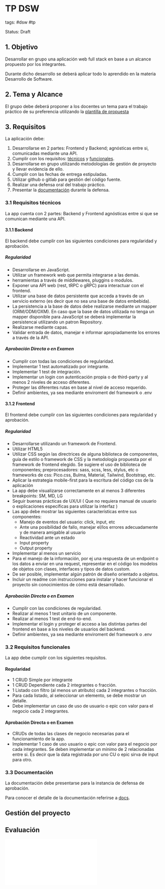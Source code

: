 # TP DSW
tags: #dsw #tp

Status: Draft

## 1. Objetivo

Desarrollar en grupo una aplicación web full stack en base a un alcance propuesto por los integrantes.

Durante dicho desarrollo se deberá aplicar todo lo aprendido en la materia Desarrollo de Software.

## 2. Tema y Alcance
El grupo debe deberá proponer a los docentes un tema para el trabajo práctico de su preferencia utilizando la [plantilla de propuesta](proposal.md)

## 3. Requisitos
La aplicación debe:
1. Desarrollarse en 2 partes: Frontend y Backend; agnósticas entre si, comunicadas mediante una API.
2. Cumplir con los requisitos:  [técnicos](#3.1%20Requisitos%20técnicos) y [funcionales](#3.2%20Requisitos%20funcionales).
3. Desarrollarse en grupo utilizando metodologías de gestión de proyecto y llevar evidencia de ello.
4. Cumplir con las fechas de entrega estipuladas.
5. Utilizar github o gitlab para gestión del código fuente.
6. Realizar una defensa oral del trabajo práctico.
7. Presentar la [documentación](#3.3%20Documentación) durante la defensa.

### 3.1 Requisitos técnicos
La app cuenta con 2 partes: Backend y Frontend agnósticas entre si que se comunican mediante una API.

#### 3.1.1 Backend
El backend debe cumplir con las siguientes condiciones para regularidad y aprobación.

##### Regularidad
* Desarrollarse en JavaScript.
* Utilizar un framework web que permita integrarse a las demás.
* herramientas a través de middlewares, pluggins o modulos.
* Exponer una API web (rest, tRPC o gRPC) para interactuar con el frontend.
* Utilizar una base de datos persistente que acceda a través de un servicio externo (es decir que no sea una base de datos embebida).
* La persistencia a la base de datos debe realizarse mediante un mapper (ORM/ODM/OXM). En caso que la base de datos utilizada no tenga un mapper disponible para JavaScript se deberá implementar la persistencai utilizando un patron Repository.
* Realizarse mediante capas.
* Validar entrada de datos, manejar e informar apropiadamente los errores a través de la API.

##### Aprobación Directa o en Examen
* Cumplir con todas las condiciones de regularidad.
* Implementar 1 test automatizado por integrante.
* Implementar 1 test de integración.
* Implementar un login con autenticación propia o de third-party y al menos 2 niveles de acceso diferentes.
* Proteger las diferentes rutas en base al nivel de acceso requerido.
* Definir ambientes, ya sea mediante enviroment del framework o .env

#### 3.1.2 Frontend
El frontend debe cumplir con las siguientes condiciones para regularidad y aprobación.

##### Regularidad
* Desarrollarse utilizando un framework de Frontend.
* Utilizar HTML5
* Utilizar CSS según las directrices de alguna biblioteca de componentes, guía de estilo o framework de CSS y la metodología propuesta por el framework de frontend elegido. Se sugiere el uso de biblioteca de componentes;  preprocesadores: sass, scss, less, stylus, etc o frameworks de css: Pico.css, Bulma, Material, Tailwind, Bootstrap, etc.
* Aplicar la estrategia mobile-first para la escritura del código css de la aplicación
* La app debe visualizarse correctamente en al menos 3 diferentes breakpoints: SM, MD, LG
* Seguir buenas prácticas de UX/UI ( Que no requiera manual de usuario o explicaciones específicas para utilizar la interfaz )
* Las app debe mostrar las siguientes características entre sus componentes:
	* Manejo de eventos del usuario: click, input, etc
	* Ante una posibilidad de fallo, manejar el/los errores adecuadamente y de manera amigable al usuario
	* Reactividad ante un estado
	* Input property
	* Output property
* Implementar al menos un servicio
* Para el manejo de la información, por ej una respuesta de un endpoint o los datos a enviar en una request, representar en el código los modelos de objetos con clases, interfaces y tipos de datos custom.
* De ser posible, implementar algún patrón de diseño orientado a objetos.
* Incluir un readme con instrucciones para instalar y hacer funcionar el proyecto sin conocimientos de cómo está desarrollado.

##### Aprobación Directa o en Examen
* Cumplir con las condiciones de regularidad.
* Realizar al menos 1 test unitario de un componente.
* Realizar al menos 1 test de end-to-end.
* Implementar el login y proteger el acceso a las distintas partes del frontend en base a los niveles de usuarios del backend.
* Definir ambientes, ya sea mediante enviroment del framework o .env

### 3.2 Requisitos funcionales
La app debe cumplir con los siguientes requisitos.

#### Regularidad
* 1 CRUD Simple por integrante
* 1 CRUD Dependiente cada 2 integrantes o fracción.
* 1 Listado con filtro (al menos un atributo) cada 2 integrantes o fracción.
* Para cada listado, al seleccionar un elemento, se debe mostrar un detalle.
* Debe implementar un caso de uso de usuario o epic con valor para el negocio cada 2 integrantes. 

#### Aprobación Directa o en Examen
* CRUDs de todas las clases de negocio necesarias para el funcionamiento de la app.
* Implementar 1 caso de uso usuario o epic con valor para el negocio por cada integrantes. 
  Se deben implementar un mínimo de 2 relacionadas entre si. Es decir que la data registrada por uno CU o epic sirva de input para otro.

### 3.3 Documentación
La documentación debe presentarse para la instancia de defensa de aprobación.

Para conocer el detalle de la documentación referirse a [docs](docs.md).

## Gestión del proyecto

## Evaluación



![FAQ](FAQ.md)
